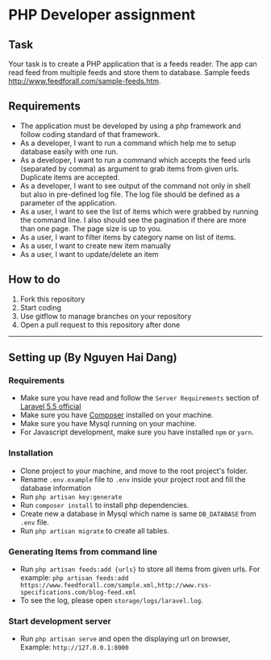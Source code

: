 # PHP Developer assignment

## Task

Your task is to create a PHP application that is a feeds reader. The app can read feed from multiple feeds and store them to database. Sample feeds http://www.feedforall.com/sample-feeds.htm.

## Requirements
- The application must be developed by using a php framework and follow coding standard of that framework.
- As a developer, I want to run a command which help me to setup database easily with one run.
- As a developer, I want to run a command which accepts the feed urls (separated by comma) as argument to grab items from given urls. Duplicate items are accepted.
- As a developer, I want to see output of the command not only in shell but also in pre-defined log file. The log file should be defined as a parameter of the application.
- As a user, I want to see the list of items which were grabbed by running the command line. I also should see the pagination if there are more than one page. The page size is up to you.
- As a user, I want to filter items by category name on list of items.
- As a user, I want to create new item manually
- As a user, I want to update/delete an item

## How to do
1. Fork this repository
2. Start coding
3. Use gitflow to manage branches on your repository
4. Open a pull request to this repository after done

---

## Setting up (By Nguyen Hai Dang)

### Requirements
 - Make sure you have read and follow the `Server Requirements` section of [Laravel 5.5 official](https://laravel.com/docs/5.5)
 - Make sure you have [Composer](https://getcomposer.org/) installed on your machine.
 - Make sure you have Mysql running on your machine.
 - For Javascript development, make sure you have installed `npm` or `yarn`.

 ### Installation
 - Clone project to your machine, and move to the root project's folder.
 - Rename `.env.example` file to `.env` inside your project root and fill the database information
 - Run `php artisan key:generate`
 - Run `composer install` to install php dependencies.
 - Create new a database in Mysql which name is same `DB_DATABASE` from `.env` file.
 - Run `php artisan migrate` to create all tables.

 ### Generating Items from command line
  - Run `php artisan feeds:add {urls}` to store all items from given urls. For example: `php artisan feeds:add https://www.feedforall.com/sample.xml,http://www.rss-specifications.com/blog-feed.xml`
  - To see the log, please open `storage/logs/laravel.log`.

 ### Start development server
  - Run `php artisan serve` and open the displaying url on browser, Example: `http://127.0.0.1:8000`